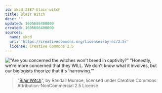 ```yaml
---
id: xkcd.2387-blair-witch
title: Blair Witch
desc: ''
updated: 1605686400000
created: 1605686400000
sources:
  name: xkcd
  url: 'https://creativecommons.org/licenses/by-nc/2.5/'
  license: Creative Commons 2.5
---
```

!["Are you concerned the witches won't breed in captivity?" "Honestly, we're more concerned that they WILL. We don't know what it involves, but our biologists theorize that it's 'harrowing.'"](https://imgs.xkcd.com/comics/blair_witch.png)
> "[Blair Witch](https://xkcd.com/2387/)", by Randall Munroe, licensed under Creative Commons Attribution-NonCommercial 2.5 License
